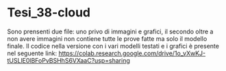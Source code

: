 # Tesi_38-cloud
Sono prensenti due file: uno privo di immagini e grafici, il secondo oltre a non avere immagini non contiene tutte le prove fatte ma solo il modello finale.
Il codice nella versione con i vari modelli testati e i grafici è presente nel seguente link: https://colab.research.google.com/drive/1o_vXwKJ-tUSLlE0lBFoPvBSHhS6VXaaC?usp=sharing
